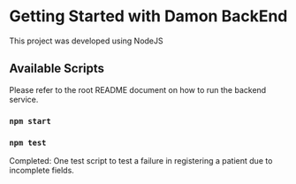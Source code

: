 # Getting Started with Damon BackEnd

This project was developed using NodeJS

## Available Scripts

Please refer to the root README document on how to run the backend service.

### `npm start`
### `npm test`
Completed: One test script to test a failure in registering a patient due to incomplete fields.
